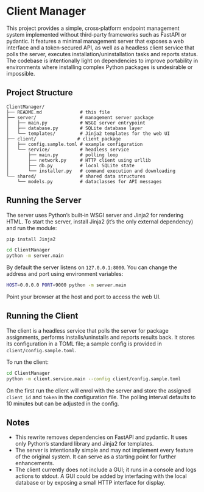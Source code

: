 # Client Manager

This project provides a simple, cross‑platform endpoint management system
implemented without third‑party frameworks such as FastAPI or pydantic.  It
features a minimal management server that exposes a web interface and a
token‑secured API, as well as a headless client service that polls the
server, executes installation/uninstallation tasks and reports status.  The
codebase is intentionally light on dependencies to improve portability in
environments where installing complex Python packages is undesirable or
impossible.

## Project Structure

```
ClientManager/
├── README.md              # this file
├── server/                # management server package
│   ├── main.py            # WSGI server entrypoint
│   ├── database.py        # SQLite database layer
│   └── templates/         # Jinja2 templates for the web UI
├── client/               # client package
│   ├── config.sample.toml # example configuration
│   └── service/           # headless service
│       ├── main.py        # polling loop
│       ├── network.py     # HTTP client using urllib
│       ├── db.py          # local SQLite state
│       └── installer.py   # command execution and downloading
└── shared/                # shared data structures
    └── models.py          # dataclasses for API messages
```

## Running the Server

The server uses Python’s built‑in WSGI server and Jinja2 for rendering HTML.
To start the server, install Jinja2 (it’s the only external dependency) and
run the module:

```bash
pip install Jinja2

cd ClientManager
python -m server.main
```

By default the server listens on `127.0.0.1:8000`.  You can change the
address and port using environment variables:

```bash
HOST=0.0.0.0 PORT=9000 python -m server.main
```

Point your browser at the host and port to access the web UI.

## Running the Client

The client is a headless service that polls the server for package
assignments, performs installs/uninstalls and reports results back.  It
stores its configuration in a TOML file; a sample config is provided in
`client/config.sample.toml`.

To run the client:

```bash
cd ClientManager
python -m client.service.main --config client/config.sample.toml
```

On the first run the client will enrol with the server and store the
assigned `client_id` and `token` in the configuration file.  The polling
interval defaults to 10 minutes but can be adjusted in the config.

## Notes

* This rewrite removes dependencies on FastAPI and pydantic.  It uses
  only Python’s standard library and Jinja2 for templates.
* The server is intentionally simple and may not implement every feature of
  the original system.  It can serve as a starting point for further
  enhancements.
* The client currently does not include a GUI; it runs in a console and
  logs actions to stdout.  A GUI could be added by interfacing with the
  local database or by exposing a small HTTP interface for display.
